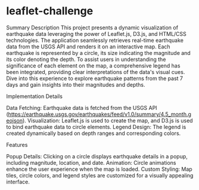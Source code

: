 # leaflet-challenge
Summary Description
This project presents a dynamic visualization of earthquake data leveraging the power of Leaflet.js, D3.js, and HTML/CSS technologies. The application seamlessly retrieves real-time earthquake data from the USGS API and renders it on an interactive map. Each earthquake is represented by a circle, its size indicating the magnitude and its color denoting the depth. To assist users in understanding the significance of each element on the map, a comprehensive legend has been integrated, providing clear interpretations of the data's visual cues. Dive into this experience to explore earthquake patterns from the past 7 days and gain insights into their magnitudes and depths. 

Implementation Details

Data Fetching: Earthquake data is fetched from the USGS API (https://earthquake.usgs.gov/earthquakes/feed/v1.0/summary/4.5_month.geojson).
Visualization: Leaflet.js is used to create the map, and D3.js is used to bind earthquake data to circle elements.
Legend Design: The legend is created dynamically based on depth ranges and corresponding colors.

Features

Popup Details: Clicking on a circle displays earthquake details in a popup, including magnitude, location, and date.
Animation: Circle animations enhance the user experience when the map is loaded.
Custom Styling: Map tiles, circle colors, and legend styles are customized for a visually appealing interface.


